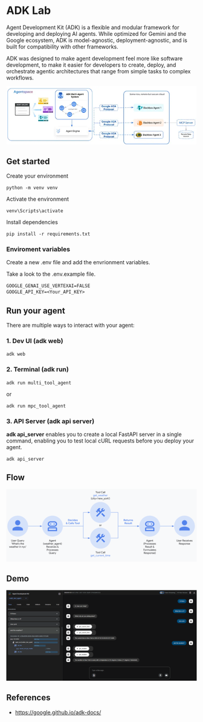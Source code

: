# ADK Lab

Agent Development Kit (ADK) is a flexible and modular framework for developing and deploying AI agents. While optimized for Gemini and the Google ecosystem, ADK is model-agnostic, deployment-agnostic, and is built for compatibility with other frameworks. 

ADK was designed to make agent development feel more like software development, to make it easier for developers to create, deploy, and orchestrate agentic architectures that range from simple tasks to complex workflows.

![App](images/adk_agentspace.png)



## Get started 

Create your environment

```
python -m venv venv
```

Activate the environment
```
venv\Scripts\activate
```


Install dependencies

```
pip install -r requirements.txt
```


### Enviroment variables
Create a new  .env file and add the envrionment variables.

Take a look to the .env.example file.
```
GOOGLE_GENAI_USE_VERTEXAI=FALSE
GOOGLE_API_KEY=<Your_API_KEY>
```



## Run your agent
There are multiple ways to interact with your agent:

### 1. Dev UI (adk web)

```
adk web
```


### 2. Terminal (adk run)
```
adk run multi_tool_agent
```

or
```
adk run mpc_tool_agent
```

### 3. API Server (adk api server)
**adk api_server** enables you to create a local FastAPI server in a single command, enabling you to test local cURL requests before you deploy your agent.

```
adk api_server
```

## Flow

![quickstart](images/quickstart-flow-tool.png)

## Demo
![App](images/demo.png)

## References
- https://google.github.io/adk-docs/